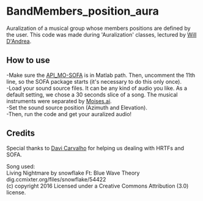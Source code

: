 # BandMembers_position_aura
Auralization of a musical group whose members positions are defined by the user. This code was made during 'Auralization' classes, lectured by [Will D'Andrea](https://github.com/willdfonseca).

## How to use
-Make sure the [API_MO-SOFA](https://github.com/sofacoustics/API_MO) is in Matlab path. Then, uncomment the 11th line, so the SOFA package starts (it's necessary to do this only once).\
-Load your sound source files. It can be any kind of audio you like. As a default setting, we chose a 30 seconds slice of a song. The musical instruments were separated by [Moises.ai](https://moises.ai/).\
-Set the sound source position (Azimuth and Elevation).\
-Then, run the code and get your auralized audio!

## Credits
Special thanks to [Davi Carvalho](https://github.com/davircarvalho) for helping us dealing with HRTFs and SOFA.

Song used:\
Living Nightmare by snowflake Ft: Blue Wave Theory\
dig.ccmixter.org/files/snowflake/54422\
(c) copyright 2016 Licensed under a Creative Commons Attribution (3.0) license.
